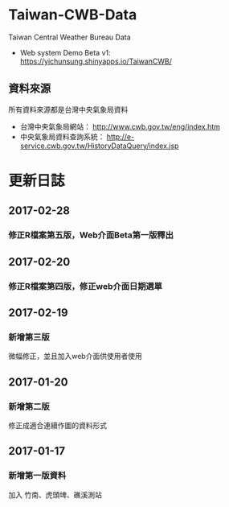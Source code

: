 # Taiwan-CWB-Data
Taiwan Central Weather Bureau Data

* Web system Demo  Beta v1:
https://yichunsung.shinyapps.io/TaiwanCWB/

## 資料來源

所有資料來源都是台灣中央氣象局資料

* 台灣中央氣象局網站：
http://www.cwb.gov.tw/eng/index.htm
* 中央氣象局資料查詢系統：
http://e-service.cwb.gov.tw/HistoryDataQuery/index.jsp

# 更新日誌

## 2017-02-28

### 修正R檔案第五版，Web介面Beta第一版釋出

## 2017-02-20

### 修正R檔案第四版，修正web介面日期選單

## 2017-02-19

### 新增第三版

微幅修正，並且加入web介面供使用者使用

## 2017-01-20

### 新增第二版

修正成適合連續作圖的資料形式

## 2017-01-17

### 新增第一版資料

加入 竹南、虎頭埤、礁溪測站 